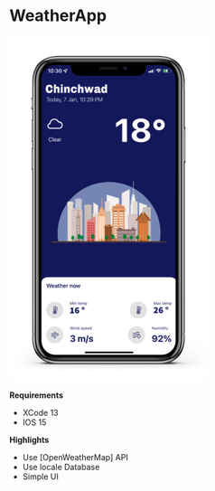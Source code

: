 # WeatherApp

<img src="WeatherApp/Image/screenshot.png" width="350" />

**Requirements**
- XCode 13
- IOS 15

**Highlights**
- Use [OpenWeatherMap] API
- Use locale Database
- Simple UI
